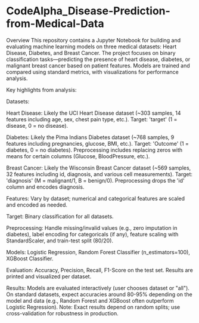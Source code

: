 # CodeAlpha_Disease-Prediction-from-Medical-Data

Overview
This repository contains a Jupyter Notebook for building and evaluating machine learning models on three medical datasets: Heart Disease, Diabetes, and Breast Cancer. The project focuses on binary classification tasks—predicting the presence of heart disease, diabetes, or malignant breast cancer based on patient features. Models are trained and compared using standard metrics, with visualizations for performance analysis.

Key highlights from analysis:

Datasets:

Heart Disease: Likely the UCI Heart Disease dataset (~303 samples, 14 features including age, sex, chest pain type, etc.). Target: 'target' (1 = disease, 0 = no disease).

Diabetes: Likely the Pima Indians Diabetes dataset (~768 samples, 9 features including pregnancies, glucose, BMI, etc.). Target: 'Outcome' (1 = diabetes, 0 = no diabetes). Preprocessing includes replacing zeros with means for certain columns (Glucose, BloodPressure, etc.).

Breast Cancer: Likely the Wisconsin Breast Cancer dataset (~569 samples, 32 features including id, diagnosis, and various cell measurements). Target: 'diagnosis' (M = malignant/1, B = benign/0). Preprocessing drops the 'id' column and encodes diagnosis.

Features: Vary by dataset; numerical and categorical features are scaled and encoded as needed.

Target: Binary classification for all datasets.

Preprocessing: Handle missing/invalid values (e.g., zero imputation in diabetes), label encoding for categoricals (if any), feature scaling with StandardScaler, and train-test split (80/20).

Models: Logistic Regression, Random Forest Classifier (n_estimators=100), XGBoost Classifier.

Evaluation: Accuracy, Precision, Recall, F1-Score on the test set. Results are printed and visualized per dataset.

Results: Models are evaluated interactively (user chooses dataset or "all"). On standard datasets, expect accuracies around 80-95% depending on the model and data (e.g., Random Forest and XGBoost often outperform Logistic Regression). Note: Exact results depend on random splits; use cross-validation for robustness in production.
